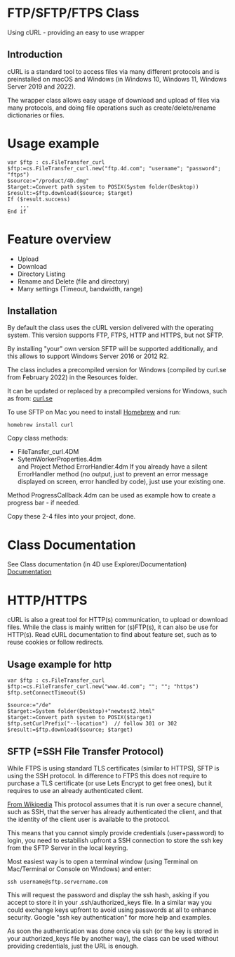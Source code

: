 # FTP/SFTP/FTPS Class
Using cURL - providing an easy to use wrapper

## Introduction
cURL is a standard tool to access files via many different protocols and is preinstalled on macOS and Windows (in Windows 10, Windows 11, Windows Server 2019 and 2022).

The wrapper class allows easy usage of download and upload of files via many protocols, and doing file operations such as create/delete/rename dictionaries or files.

# Usage example

```4D
var $ftp : cs.FileTransfer_curl
$ftp:=cs.FileTransfer_curl.new("ftp.4d.com"; "username"; "password"; "ftps")
$source:="/product/4D.dmg"
$target:=Convert path system to POSIX(System folder(Desktop))
$result:=$ftp.download($source; $target)
If ($result.success)
	...
End if
```

# Feature overview
- Upload
- Download
- Directory Listing
- Rename and Delete (file and directory)
- Many settings (Timeout, bandwidth, range)


## Installation

By default the class uses the cURL version delivered with the operating system. This version supports FTP, FTPS, HTTP and HTTPS, but not SFTP.

By installing "your" own version SFTP will be supported additionally, and this allows to support Windows Server 2016 or 2012 R2. 

The class includes a precompiled version for Windows (compiled by curl.se from February 2022) in the Resources folder.

It can be updated or replaced by a precompiled versions for Windows, such as from:
[curl.se](https://curl.se/download.html)

To use SFTP on Mac you need to install [Homebrew](https://brew.sh) and run:
```
homebrew install curl
```

Copy class methods:
 - FileTansfer_curl.4DM
 - SytemWorkerProperties.4dm  
and Project Method ErrorHandler.4dm
If you already have a silent ErrorHandler method (no output, just to prevent an error message displayed on screen, error handled by code), just use your existing one.

Method ProgressCallback.4dm can be used as example how to create a progress bar - if needed.

Copy these 2-4 files into your project, done.

# Class Documentation

See Class documentation (in 4D use Explorer/Documentation)
[Documentation](https://github.com/ThomasMaul/FileTransfer_Class/blob/main/Documentation/Classes/FileTransfer_curl.md)

	
# HTTP/HTTPS
cURL is also a great tool for HTTP(s) communication, to upload or download files.
While the class is mainly written for (s)FTP(s), it can also be use for HTTP(s).
Read cURL documentation to find about feature set, such as to reuse cookies or follow redirects.

## Usage example for http
```4D
var $ftp : cs.FileTransfer_curl
$ftp:=cs.FileTransfer_curl.new("www.4d.com"; ""; ""; "https")
$ftp.setConnectTimeout(5)

$source:="/de"
$target:=System folder(Desktop)+"newtest2.html"
$target:=Convert path system to POSIX($target)
$ftp.setCurlPrefix("--location")  // follow 301 or 302
$result:=$ftp.download($source; $target)
```

## SFTP (=SSH File Transfer Protocol)
While FTPS is using standard TLS certificates (similar to HTTPS), SFTP is using the SSH protocol. In difference to FTPS this does not require to purchase a TLS certificate (or use Lets Encrypt to get free ones), but it requires to use an already authenticated client.

[From Wikipedia](https://en.wikipedia.org/wiki/SSH_File_Transfer_Protocol)
This protocol assumes that it is run over a secure channel, such as SSH, that the server has already authenticated the client, and that the identity of the client user is available to the protocol.

This means that you cannot simply provide credentials (user+password) to login, you need to estabilish upfront a SSH connection to store the ssh key from the SFTP Server in the local keyring.

Most easiest way is to open a terminal window (using Terminal on Mac/Terminal or Console on Windows) and enter:
```
ssh username@sftp.servername.com
```

This will request the password and display the ssh hash, asking if you accept to store it in your .ssh/authorized_keys file.
In a similar way you could exchange keys upfront to avoid using passwords at all to enhance security.
Google "ssh key authentication" for more help and examples.

As soon the authentication was done once via ssh (or the key is stored in your authorized_keys file by another way), the class can be used without providing credentials, just the URL is enough.
